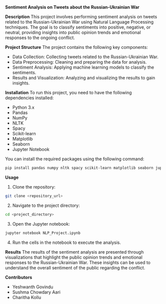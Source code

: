 **Sentiment Analysis on Tweets about the Russian-Ukrainian War**

**Description**
This project involves performing sentiment analysis on tweets related to the Russian-Ukrainian War using Natural Language Processing techniques. The goal is to classify sentiments into positive, negative, or neutral, providing insights into public opinion trends and emotional responses to the ongoing conflict.

**Project Structure**
The project contains the following key components:
- Data Collection: Collecting tweets related to the Russian-Ukrainian War.
- Data Preprocessing: Cleaning and preparing the data for analysis.
- Sentiment Analysis: Applying machine learning models to classify the sentiments.
- Results and Visualization: Analyzing and visualizing the results to gain insights.

**Installation**
To run this project, you need to have the following dependencies installed:
- Python 3.x
- Pandas
- NumPy
- NLTK
- Spacy
- Scikit-learn
- Matplotlib
- Seaborn
- Jupyter Notebook

You can install the required packages using the following command:
```bash
pip install pandas numpy nltk spacy scikit-learn matplotlib seaborn jupyter
```

**Usage**
1. Clone the repository:
```bash
git clone <repository_url>
```
2. Navigate to the project directory:
```bash
cd <project_directory>
```
3. Open the Jupyter notebook:
```bash
jupyter notebook NLP_Project.ipynb
```
4. Run the cells in the notebook to execute the analysis.

**Results**
The results of the sentiment analysis are presented through visualizations that highlight the public opinion trends and emotional responses to the Russian-Ukrainian War. These insights can be used to understand the overall sentiment of the public regarding the conflict.

**Contributors**
- Yeshwanth Govindu
- Sushma Chowdary Aari
- Charitha Kollu
  
